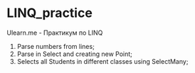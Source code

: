 # LINQ_practice
Ulearn.me - Практикум по LINQ 

1. Parse numbers from lines;
2. Parse in Select and creating new Point;
3. Selects all Students in different classes using SelectMany;
